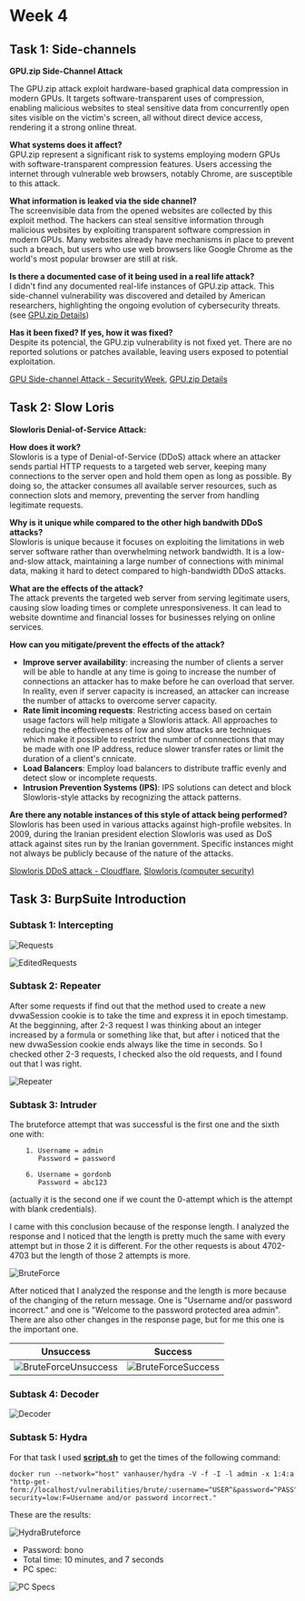 # Week 4

## Task 1: Side-channels

**GPU.zip Side-Channel Attack**

The GPU.zip attack exploit hardware-based graphical data compression in modern GPUs. It targets software-transparent uses of compression, enabling malicious websites to steal sensitive data from concurrently open sites visible on the victim's screen, all without direct device access, rendering it a strong online threat.


**What systems does it affect?**<br>
GPU.zip represent a significant risk to systems employing modern GPUs with software-transparent compression features. Users accessing the internet through vulnerable web browsers, notably Chrome, are susceptible to this attack. 

**What information is leaked via the side channel?**<br>
The screenvisible data from the opened websites are collected by this exploit method. The hackers can steal sensitive information through malicious websites by exploiting transparent software compression in modern GPUs. Many websites already have mechanisms in place to prevent such a breach, but users who use web browsers like Google Chrome as the world's most popular browser are still at risk.

**Is there a documented case of it being used in a real life attack?**<br>
I didn't find any documented real-life instances of GPU.zip attack. This side-channel vulnerability was discovered and detailed by American researchers, highlighting the ongoing evolution of cybersecurity threats. (see [GPU.zip Details](https://www.hertzbleed.com/gpu.zip/GPU-zip.pdf))

**Has it been fixed? If yes, how it was fixed?**<br>
Despite its potencial, the GPU.zip vulnerability is not fixed yet. There are no reported solutions or patches available, leaving users exposed to potential exploitation.


[GPU Side-channel Attack - SecurityWeek](https://www.securityweek.com/new-gpu-side-channel-attack-allows-malicious-websites-to-steal-data/), [GPU.zip Details](https://www.hertzbleed.com/gpu.zip/GPU-zip.pdf)

## Task 2: Slow Loris

**Slowloris Denial-of-Service Attack:**

**How does it work?**<br>
Slowloris is a type of Denial-of-Service (DDoS) attack where an attacker sends partial HTTP requests to a targeted web server, keeping many connections to the server open and hold them open as long as possible. By doing so, the attacker consumes all available server resources, such as connection slots and memory, preventing the server from handling legitimate requests.

**Why is it unique while compared to the other high bandwith DDoS attacks?**<br>
Slowloris is unique because it focuses on exploiting the limitations in web server software rather than overwhelming network bandwidth. It is a low-and-slow attack, maintaining a large number of connections with minimal data, making it hard to detect compared to high-bandwidth DDoS attacks.

**What are the effects of the attack?**<br>
The attack prevents the targeted web server from serving legitimate users, causing slow loading times or complete unresponsiveness. It can lead to website downtime and financial losses for businesses relying on online services.

**How can you mitigate/prevent the effects of the attack?**<br>

- **Improve server availability**: increasing the number of clients a server will be able to handle at any time is going to increase the number of connections an attacker has to make before he can overload that server. In reality, even if server capacity is increased, an attacker can increase the number of attacks to overcome server capacity.
- **Rate limit incoming requests**: Restricting access based on certain usage factors will help mitigate a Slowloris attack. All approaches to reducing the effectiveness of low and slow attacks are techniques which make it possible to restrict the number of connections that may be made with one IP address, reduce slower transfer rates or limit the duration of a client's cnnicate.
- **Load Balancers**: Employ load balancers to distribute traffic evenly and detect slow or incomplete requests.
- **Intrusion Prevention Systems (IPS)**: IPS solutions can detect and block Slowloris-style attacks by recognizing the attack patterns.

**Are there any notable instances of this style of attack being performed?**<br>
Slowloris has been used in various attacks against high-profile websites.
In 2009, during the Iranian president election Slowloris was used as DoS attack against sites run by the Iranian government.
Specific instances might not always be publicly because of the nature of the attacks.

[Slowloris DDoS attack - Cloudflare](https://www.cloudflare.com/learning/ddos/ddos-attack-tools/slowloris/),
[Slowloris (computer security)](https://en.wikipedia.org/wiki/Slowloris_(computer_security))

## Task 3: BurpSuite Introduction

### Subtask 1: Intercepting

![Requests](img/http_history.png)

![EditedRequests](img/edited_request.png)

### Subtask 2: Repeater

After some requests if find out that the method used to create a new dvwaSession cookie is to take the time and express it in epoch timestamp. 
At the begginning, after 2-3 request I was thinking about an integer increased by a formula or something like that, but after i noticed that the new dvwaSession cookie ends always like the time in seconds. So I checked other 2-3 requests, I checked also the old requests, and I found out that I was right.

![Repeater](img/repeater.png)

### Subtask 3: Intruder

The bruteforce attempt that was successful is the first one and the sixth one with:

        1. Username = admin
           Password = password

        6. Username = gordonb
           Password = abc123

(actually it is the second one if we count the 0-attempt which is the attempt with blank credentials).

I came with this conclusion because of the response length. I analyzed the response and I noticed that the length is pretty much the same with every attempt but in those 2 it is different.
For the other requests is about 4702-4703 but the length of those 2 attempts is more.


![BruteForce](img/brute_force.png)


After noticed that I analyzed the response and the length is more because of the changing of the return message.
One is "Username and/or password incorrect." and one is "Welcome to the password protected area admin".
There are also other changes in the response page, but for me this one is the important one.

Unsuccess | Success
:-------------------------:|:-------------------------:
![BruteForceUnsuccess](img/brute_force_unsuccess.png) | ![BruteForceSuccess](img/brute_force_success.png)

### Subtask 4: Decoder

![Decoder](img/decoder.png)

### Subtask 5: Hydra

For that task I used [**script.sh**](script.sh) to get the times of the following command: 

    docker run --network="host" vanhauser/hydra -V -f -I -l admin -x 1:4:a "http-get-form://localhost/vulnerabilities/brute/:username=^USER^&password=^PASS^&Login=Login:H=Cookie:PHPSESSID=3t56ju6q87d1f4l5v126iq50d0; security=low:F=Username and/or password incorrect."

These are the results:

![HydraBruteforce](img/hydra_attack.png)

- Password: bono
- Total time: 10 minutes, and 7 seconds 
- PC spec: 

![PC Specs](img/pc_specs.png)
